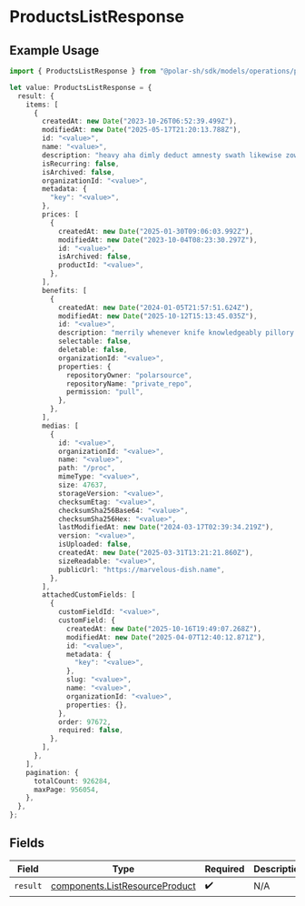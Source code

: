 # ProductsListResponse

## Example Usage

```typescript
import { ProductsListResponse } from "@polar-sh/sdk/models/operations/productslist.js";

let value: ProductsListResponse = {
  result: {
    items: [
      {
        createdAt: new Date("2023-10-26T06:52:39.499Z"),
        modifiedAt: new Date("2025-05-17T21:20:13.788Z"),
        id: "<value>",
        name: "<value>",
        description: "heavy aha dimly deduct amnesty swath likewise zowie nor",
        isRecurring: false,
        isArchived: false,
        organizationId: "<value>",
        metadata: {
          "key": "<value>",
        },
        prices: [
          {
            createdAt: new Date("2025-01-30T09:06:03.992Z"),
            modifiedAt: new Date("2023-10-04T08:23:30.297Z"),
            id: "<value>",
            isArchived: false,
            productId: "<value>",
          },
        ],
        benefits: [
          {
            createdAt: new Date("2024-01-05T21:57:51.624Z"),
            modifiedAt: new Date("2025-10-12T15:13:45.035Z"),
            id: "<value>",
            description: "merrily whenever knife knowledgeably pillory cellar",
            selectable: false,
            deletable: false,
            organizationId: "<value>",
            properties: {
              repositoryOwner: "polarsource",
              repositoryName: "private_repo",
              permission: "pull",
            },
          },
        ],
        medias: [
          {
            id: "<value>",
            organizationId: "<value>",
            name: "<value>",
            path: "/proc",
            mimeType: "<value>",
            size: 47637,
            storageVersion: "<value>",
            checksumEtag: "<value>",
            checksumSha256Base64: "<value>",
            checksumSha256Hex: "<value>",
            lastModifiedAt: new Date("2024-03-17T02:39:34.219Z"),
            version: "<value>",
            isUploaded: false,
            createdAt: new Date("2025-03-31T13:21:21.860Z"),
            sizeReadable: "<value>",
            publicUrl: "https://marvelous-dish.name",
          },
        ],
        attachedCustomFields: [
          {
            customFieldId: "<value>",
            customField: {
              createdAt: new Date("2025-10-16T19:49:07.268Z"),
              modifiedAt: new Date("2025-04-07T12:40:12.871Z"),
              id: "<value>",
              metadata: {
                "key": "<value>",
              },
              slug: "<value>",
              name: "<value>",
              organizationId: "<value>",
              properties: {},
            },
            order: 97672,
            required: false,
          },
        ],
      },
    ],
    pagination: {
      totalCount: 926284,
      maxPage: 956054,
    },
  },
};
```

## Fields

| Field                                                                            | Type                                                                             | Required                                                                         | Description                                                                      |
| -------------------------------------------------------------------------------- | -------------------------------------------------------------------------------- | -------------------------------------------------------------------------------- | -------------------------------------------------------------------------------- |
| `result`                                                                         | [components.ListResourceProduct](../../models/components/listresourceproduct.md) | :heavy_check_mark:                                                               | N/A                                                                              |